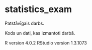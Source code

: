 # statistics_exam
Patstāvīgais  darbs.

Kods un dati, kas izmantoti darbā.

R version 4.0.2
RStudio version 1.3.1073


